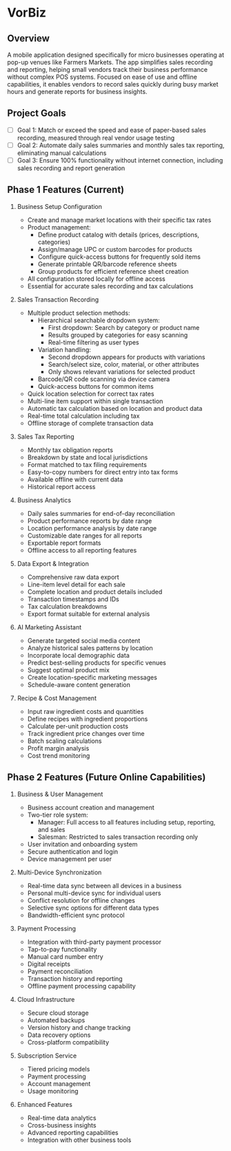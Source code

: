 # VorBiz

## Overview
A mobile application designed specifically for micro businesses operating at pop-up venues like Farmers Markets. The app simplifies sales recording and reporting, helping small vendors track their business performance without complex POS systems. Focused on ease of use and offline capabilities, it enables vendors to record sales quickly during busy market hours and generate reports for business insights.

## Project Goals
- [ ] Goal 1: Match or exceed the speed and ease of paper-based sales recording, measured through real vendor usage testing
- [ ] Goal 2: Automate daily sales summaries and monthly sales tax reporting, eliminating manual calculations
- [ ] Goal 3: Ensure 100% functionality without internet connection, including sales recording and report generation

## Phase 1 Features (Current)
1. Business Setup Configuration
   - Create and manage market locations with their specific tax rates
   - Product management:
     - Define product catalog with details (prices, descriptions, categories)
     - Assign/manage UPC or custom barcodes for products
     - Configure quick-access buttons for frequently sold items
     - Generate printable QR/barcode reference sheets
     - Group products for efficient reference sheet creation
   - All configuration stored locally for offline access
   - Essential for accurate sales recording and tax calculations

2. Sales Transaction Recording
   - Multiple product selection methods:
     - Hierarchical searchable dropdown system:
       - First dropdown: Search by category or product name
       - Results grouped by categories for easy scanning
       - Real-time filtering as user types
     - Variation handling:
       - Second dropdown appears for products with variations
       - Search/select size, color, material, or other attributes
       - Only shows relevant variations for selected product
     - Barcode/QR code scanning via device camera
     - Quick-access buttons for common items
   - Quick location selection for correct tax rates
   - Multi-line item support within single transaction
   - Automatic tax calculation based on location and product data
   - Real-time total calculation including tax
   - Offline storage of complete transaction data

3. Sales Tax Reporting
   - Monthly tax obligation reports
   - Breakdown by state and local jurisdictions
   - Format matched to tax filing requirements
   - Easy-to-copy numbers for direct entry into tax forms
   - Available offline with current data
   - Historical report access

4. Business Analytics
   - Daily sales summaries for end-of-day reconciliation
   - Product performance reports by date range
   - Location performance analysis by date range
   - Customizable date ranges for all reports
   - Exportable report formats
   - Offline access to all reporting features

5. Data Export & Integration
   - Comprehensive raw data export
   - Line-item level detail for each sale
   - Complete location and product details included
   - Transaction timestamps and IDs
   - Tax calculation breakdowns
   - Export format suitable for external analysis

6. AI Marketing Assistant
   - Generate targeted social media content
   - Analyze historical sales patterns by location
   - Incorporate local demographic data
   - Predict best-selling products for specific venues
   - Suggest optimal product mix
   - Create location-specific marketing messages
   - Schedule-aware content generation

7. Recipe & Cost Management
   - Input raw ingredient costs and quantities
   - Define recipes with ingredient proportions
   - Calculate per-unit production costs
   - Track ingredient price changes over time
   - Batch scaling calculations
   - Profit margin analysis
   - Cost trend monitoring

## Phase 2 Features (Future Online Capabilities)
1. Business & User Management
   - Business account creation and management
   - Two-tier role system:
     - Manager: Full access to all features including setup, reporting, and sales
     - Salesman: Restricted to sales transaction recording only
   - User invitation and onboarding system
   - Secure authentication and login
   - Device management per user

2. Multi-Device Synchronization
   - Real-time data sync between all devices in a business
   - Personal multi-device sync for individual users
   - Conflict resolution for offline changes
   - Selective sync options for different data types
   - Bandwidth-efficient sync protocol

3. Payment Processing
   - Integration with third-party payment processor
   - Tap-to-pay functionality
   - Manual card number entry
   - Digital receipts
   - Payment reconciliation
   - Transaction history and reporting
   - Offline payment processing capability

4. Cloud Infrastructure
   - Secure cloud storage
   - Automated backups
   - Version history and change tracking
   - Data recovery options
   - Cross-platform compatibility

5. Subscription Service
   - Tiered pricing models
   - Payment processing
   - Account management
   - Usage monitoring

6. Enhanced Features
   - Real-time data analytics
   - Cross-business insights
   - Advanced reporting capabilities
   - Integration with other business tools

